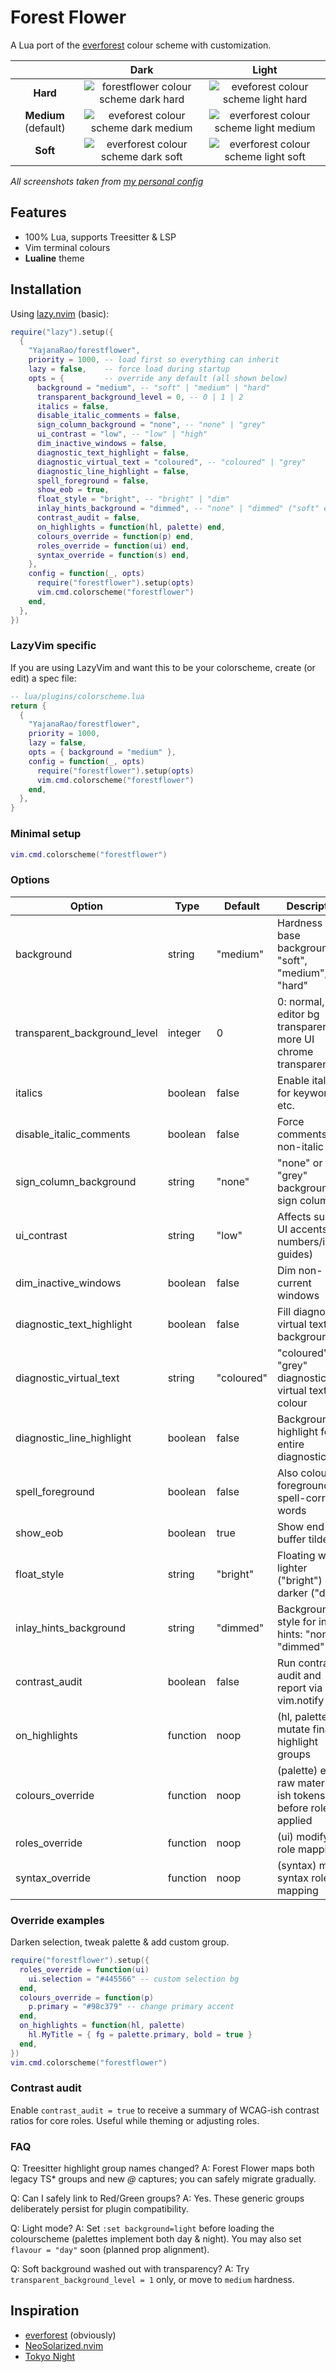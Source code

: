 # Forest Flower

A Lua port of the [everforest](https://github.com/sainnhe/everforest) colour
scheme with customization.

|                      |                                                                  Dark                                                                  |                                                                  Light                                                                   |
| :------------------: | :------------------------------------------------------------------------------------------------------------------------------------: | :--------------------------------------------------------------------------------------------------------------------------------------: |
|       **Hard**       |        ![forestflower colour scheme dark hard](https://github.com/user-attachments/assets/1174661f-2de3-4dd2-8e2f-6ee3df8afb9c)        |  ![eveforest colour scheme light hard](https://github.com/neanias/everforest-nvim/assets/5786847/acc83044-c9ec-4335-a1ab-2e5f3c9e7429)   |
| **Medium** (default) | ![eveforest colour scheme dark medium](https://github.com/neanias/everforest-nvim/assets/5786847/7094683a-1030-4cfe-b573-210f0b7863b1) | ![everforest colour scheme light medium](https://github.com/neanias/everforest-nvim/assets/5786847/cccd5514-40ff-4155-b264-ceeba7b40ebf) |
|       **Soft**       | ![everforest colour scheme dark soft](https://github.com/neanias/everforest-nvim/assets/5786847/affeb2a7-d934-4c55-a946-d03da01f389a)  |  ![everforest colour scheme light soft](https://github.com/neanias/everforest-nvim/assets/5786847/570e23b2-0515-499b-a257-5a8afe80082e)  |

_All screenshots taken from [my personal config](https://github.com/YajanaRao/kickstart.nvim)_

## Features

- 100% Lua, supports Treesitter & LSP
- Vim terminal colours
- **Lualine** theme

## Installation

Using [lazy.nvim](https://github.com/folke/lazy.nvim) (basic):

```lua
require("lazy").setup({
  {
    "YajanaRao/forestflower",
    priority = 1000, -- load first so everything can inherit
    lazy = false,    -- force load during startup
    opts = {         -- override any default (all shown below)
      background = "medium", -- "soft" | "medium" | "hard"
      transparent_background_level = 0, -- 0 | 1 | 2
      italics = false,
      disable_italic_comments = false,
      sign_column_background = "none", -- "none" | "grey"
      ui_contrast = "low", -- "low" | "high"
      dim_inactive_windows = false,
      diagnostic_text_highlight = false,
      diagnostic_virtual_text = "coloured", -- "coloured" | "grey"
      diagnostic_line_highlight = false,
      spell_foreground = false,
      show_eob = true,
      float_style = "bright", -- "bright" | "dim"
      inlay_hints_background = "dimmed", -- "none" | "dimmed" ("soft" experimental)
      contrast_audit = false,
      on_highlights = function(hl, palette) end,
      colours_override = function(p) end,
      roles_override = function(ui) end,
      syntax_override = function(s) end,
    },
    config = function(_, opts)
      require("forestflower").setup(opts)
      vim.cmd.colorscheme("forestflower")
    end,
  },
})
```

### LazyVim specific

If you are using LazyVim and want this to be your colorscheme, create (or edit) a spec file:

```lua
-- lua/plugins/colorscheme.lua
return {
  {
    "YajanaRao/forestflower",
    priority = 1000,
    lazy = false,
    opts = { background = "medium" },
    config = function(_, opts)
      require("forestflower").setup(opts)
      vim.cmd.colorscheme("forestflower")
    end,
  },
}
```

### Minimal setup

```lua
vim.cmd.colorscheme("forestflower")
```

### Options

| Option | Type | Default | Description |
|-------|------|---------|-------------|
| background | string | "medium" | Hardness of base background: "soft", "medium", "hard" |
| transparent_background_level | integer | 0 | 0: normal, 1: editor bg transparent, 2: more UI chrome transparent |
| italics | boolean | false | Enable italics for keywords etc. |
| disable_italic_comments | boolean | false | Force comments non-italic |
| sign_column_background | string | "none" | "none" or "grey" background for sign column |
| ui_contrast | string | "low" | Affects subtle UI accents (line numbers/indent guides) |
| dim_inactive_windows | boolean | false | Dim non-current windows |
| diagnostic_text_highlight | boolean | false | Fill diagnostic virtual text background |
| diagnostic_virtual_text | string | "coloured" | "coloured" or "grey" diagnostic virtual text colour |
| diagnostic_line_highlight | boolean | false | Background highlight for entire diagnostic lines |
| spell_foreground | boolean | false | Also colour foreground of spell-corrected words |
| show_eob | boolean | true | Show end-of-buffer tildes |
| float_style | string | "bright" | Floating win bg lighter ("bright") or darker ("dim") |
| inlay_hints_background | string | "dimmed" | Background style for inlay hints: "none" or "dimmed" |
| contrast_audit | boolean | false | Run contrast audit and report via vim.notify |
| on_highlights | function | noop | (hl, palette) mutate final highlight groups |
| colours_override | function | noop | (palette) edit raw material-ish tokens before roles applied |
| roles_override | function | noop | (ui) modify ui role mapping |
| syntax_override | function | noop | (syntax) modify syntax role mapping |

### Override examples

Darken selection, tweak palette & add custom group.

```lua
require("forestflower").setup({
  roles_override = function(ui)
    ui.selection = "#445566" -- custom selection bg
  end,
  colours_override = function(p)
    p.primary = "#98c379" -- change primary accent
  end,
  on_highlights = function(hl, palette)
    hl.MyTitle = { fg = palette.primary, bold = true }
  end,
})
vim.cmd.colorscheme("forestflower")
```

### Contrast audit

Enable `contrast_audit = true` to receive a summary of WCAG-ish contrast ratios for core roles. Useful while theming or adjusting roles.

### FAQ

Q: Treesitter highlight group names changed?
A: Forest Flower maps both legacy TS* groups and new *@* captures; you can safely migrate gradually.

Q: Can I safely link to Red/Green groups?
A: Yes. These generic groups deliberately persist for plugin compatibility.

Q: Light mode?
A: Set `:set background=light` before loading the colourscheme (palettes implement both day & night). You may also set `flavour = "day"` soon (planned prop alignment).

Q: Soft background washed out with transparency?
A: Try `transparent_background_level = 1` only, or move to `medium` hardness.

## Inspiration

- [everforest](https://github.com/sainnhe/everforest) (obviously)
- [NeoSolarized.nvim](https://github.com/Tsuzat/NeoSolarized.nvim)
- [Tokyo Night](https://github.com/folke/tokyonight.nvim)
